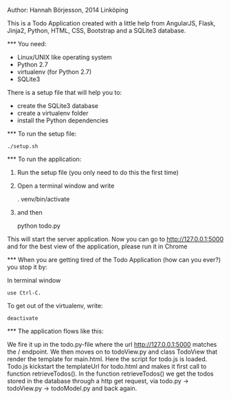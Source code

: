 Author: Hannah Börjesson, 2014 Linköping

This is a Todo Application created with a little help from AngularJS, Flask, Jinja2, Python, HTML, CSS, Bootstrap and a SQLite3 database.

*** You need:

- Linux/UNIX like operating system
- Python 2.7
- virtualenv (for Python 2.7)
- SQLite3

There is a setup file that will help you to:

- create the SQLite3 database
- create a virtualenv folder
- install the Python dependencies

*** To run the setup file:

    ./setup.sh

*** To run the application:

1. Run the setup file (you only need to do this the first time)

2. Open a terminal window and write

    . venv/bin/activate

3. and then

    python todo.py

This will start the server application. Now you can go to http://127.0.0.1:5000
and for the best view of the application, please run it in Chrome


*** When you are getting tired of the Todo Application (how can you ever?) you stop it by:

In terminal window

    use Ctrl-C.

To get out of the virtualenv, write:

    deactivate

*** The application flows like this:

We fire it up in the todo.py-file where the url http://127.0.0.1:5000 matches the / endpoint. We then moves on to todoView.py and class TodoView that render the template for main.html. Here the script for todo.js is loaded. Todo.js kickstart the templateUrl for todo.html and makes it first call to function retrieveTodos(). In the function retrieveTodos() we get the todos stored in the database through a http get request, via todo.py -> todoView.py -> todoModel.py and back again.



